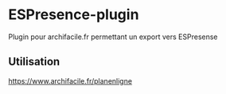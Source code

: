 # ESPresence-plugin
Plugin pour archifacile.fr permettant un export vers ESPresense

## Utilisation

https://www.archifacile.fr/planenligne
